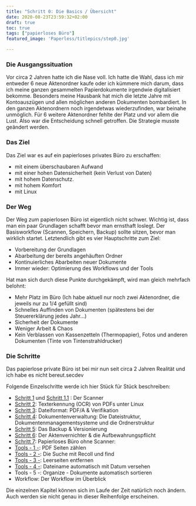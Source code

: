 ```yaml
---
title: "Schritt 0: Die Basics / Übersicht"
date: 2020-08-23T23:59:32+02:00
draft: true
toc: true
tags: ["papierloses Büro"]
featured_image: 'Paperless/titlepics/step0.jpg'

---
```


### Die Ausgangssituation

Vor circa 2 Jahren hatte ich die Nase voll. Ich hatte die Wahl, dass ich mir entweder 6 neue Aktenordner 
kaufe oder ich kümmere mich darum, dass ich meine ganzen gesammelten Papierdokumente irgendwie 
digitalisiert bekomme. Besonders meine Hausbank hat mich die letzte Jahre mit Kontoauszügen und allen möglichen 
anderen Dokumenten bombardiert. In den ganzen Aktenordnern noch irgendetwas wiederzufinden, 
war beinahe unmöglich. Für 6 weitere Aktenordner fehlte der Platz und vor allem die Lust.
Also war die Entscheidung schnell getroffen. Die Strategie musste geändert werden.

### Das Ziel

Das Ziel war es auf ein papierloses privates Büro zu erschaffen:
 * mit einem überschaubaren Aufwand
 * mit einer hohen Datensicherheit (kein Verlust von Daten)
 * mit hohem Datenschutz.
 * mit hohem Komfort
 * mit Linux

### Der Weg

Der Weg zum papierlosen Büro ist eigentlich nicht schwer. Wichtig ist, dass man ein paar Grundlagen 
schafft bevor man ernsthaft loslegt. Der Basisworkflow (Scannen, Speichern, Backup) sollte sitzen, 
bevor man wirklich startet. Letztendlich gibt es vier Hauptschritte zum Ziel:

* Vorbereitung der Grundlagen
* Abarbeitung der bereits angehäuften Ordner
* Kontinuierliches Abarbeiten neuer Dokumente
* Immer wieder: Optimierung des Workflows und der Tools

Hat man sich durch diese Punkte durchgekämpft, wird man gleich mehrfach belohnt:

* Mehr Platz im Büro (Ich habe aktuell nur noch zwei Aktenordner, die jeweils nur zu 1/4 gefüllt sind)
* Schnelles Auffinden von Dokumenten (spätestens bei der Steuererklärung jedes Jahr...)
* Sicherheit der Dokumente
* Weniger Arbeit & Chaos
* Kein Verblassen von Kassenzetteln (Thermopapier), Fotos und anderen Dokumenten (Tinte von Tintenstrahldrucker)

### Die Schritte

Das papierlose private Büro ist bei mir nun seit circa 2 Jahren Realität und ich habe
es nicht bereut.secdev

Folgende Einzelschritte werde ich hier Stück für Stück beschreiben:

* [Schritt 1](schritt-1-der-richtige-scanner-fürs-papierlose-büro) und [Schritt 1.1](schritt-1.1-fortsetzung-der-richtige-scanner-fürs-papierlose-büro) : Der Scanner
* [Schritt 2](schritt-2-texterkennung-ocr-von-pd-fs-unter-linux):  Texterkennung (OCR) von PDFs unter Linux
* [Schritt 3](schritt-3-das-richtige-dateiformat-pdf-a): Dateiformat: PDF/A & Verifikation
* [Schritt 4](schritt-4-organisation-und-strukturierung-der-digitalen-dokumente): Dokumentenverwaltung: Die Dateistruktur, Dokumentenmanagementsysteme und die Ordnerstruktur
* [Schritt 5](schritt-5-das-backup): Das Backup & Versionierung
* [Schritt 6](schritt-6-vernichten): Der Aktenvernichter & die Aufbewahrungspflicht
* [Schritt 7](schritt-7-papierloses-büro-ohne-scanner): Papierloses Büro ohne Scanner:
* [Tools - 1 -](tools-1-pdf-seiten-zählen): PDF Seiten zählen
* [Tools - 2 -](tools-2-dokumente-finden-mit-recoll): Die Suche mit Recoll und find
* [Tools - 3 -](tools-3-leerseiten-entfernen): Leerseiten entfernen
* [Tools - 4 -](tools-4-dateiname-automatisch-mit-datum-versehen): Dateiname automatisch mit Datum versehen
* Tools - 5 -: Organize - Dokumente automatisch sortieren
* Workflow: Der Workflow im Überblick
<!--* Tools - 6 -: Beschädigte PDFs finden und reparieren
* Tools - 7 -: Der PDF Viewer-->
<!--* Workflow - 2 -: Rechnungen per E-Mail
* Foto-Digitalisierung
* Die Cloud-->

Die einzelnen Kapitel können sich im Laufe der Zeit natürlich noch ändern. 
Auch werden sie nicht genau in dieser Reihenfolge erscheinen.
